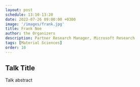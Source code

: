 ```yaml
---
layout: post
schedule: 13:10-13:20
date: 2022-07-26 09:00:00 +0300
image: '/images/frank.jpg'
title: Frank Noe
author: the Organizers
description: Partner Research Manager, Microsoft Research
tags: [Material Sciences]
order: 10
---
```


## Talk Title
Talk abstract
